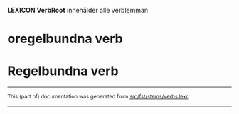 
**LEXICON VerbRoot** innehålder alle verblemman

# oregelbundna verb

# Regelbundna verb

* * *

<small>This (part of) documentation was generated from [src/fst/stems/verbs.lexc](https://github.com/giellalt/lang-swe/blob/main/src/fst/stems/verbs.lexc)</small>

---


